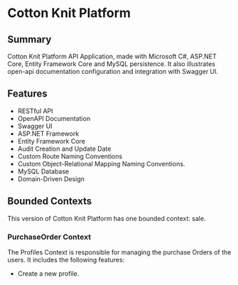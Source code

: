 # Cotton Knit Platform

## Summary
Cotton Knit Platform API Application, made with Microsoft C#, ASP.NET Core, Entity Framework Core and MySQL persistence. It also illustrates open-api documentation configuration and integration with Swagger UI.

## Features
- RESTful API
- OpenAPI Documentation
- Swagger UI
- ASP.NET Framework
- Entity Framework Core
- Audit Creation and Update Date
- Custom Route Naming Conventions
- Custom Object-Relational Mapping Naming Conventions.
- MySQL Database
- Domain-Driven Design

## Bounded Contexts
This version of Cotton Knit Platform has one bounded context: sale.

### PurchaseOrder Context

The Profiles Context is responsible for managing the purchase Orders of the users. It includes the following features:

- Create a new profile.
